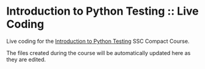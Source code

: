 # Introduction to Python Testing :: Live Coding
Live coding for the [Introduction to Python Testing](https://ssciwr.github.io/python-testing-intro/) SSC Compact Course.

The files created during the course will be automatically updated here as they are edited.